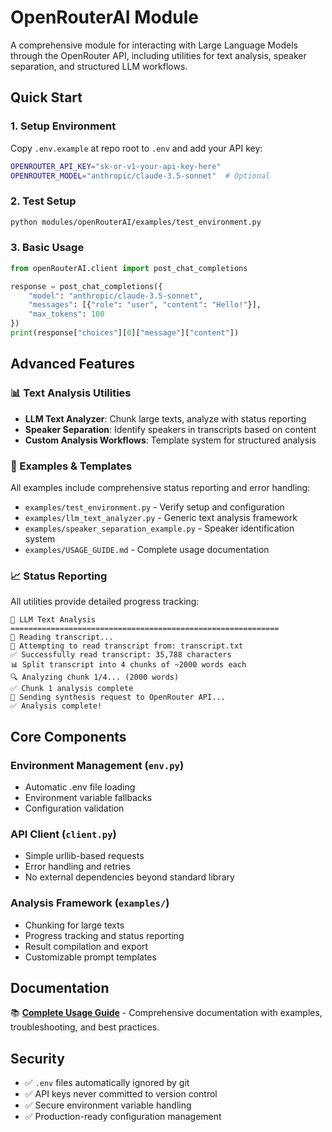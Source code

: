 # OpenRouterAI Module

A comprehensive module for interacting with Large Language Models through the OpenRouter API, including utilities for text analysis, speaker separation, and structured LLM workflows.

## Quick Start

### 1. Setup Environment
Copy `.env.example` at repo root to `.env` and add your API key:
```bash
OPENROUTER_API_KEY="sk-or-v1-your-api-key-here"
OPENROUTER_MODEL="anthropic/claude-3.5-sonnet"  # Optional
```

### 2. Test Setup
```bash
python modules/openRouterAI/examples/test_environment.py
```

### 3. Basic Usage
```python
from openRouterAI.client import post_chat_completions

response = post_chat_completions({
    "model": "anthropic/claude-3.5-sonnet",
    "messages": [{"role": "user", "content": "Hello!"}],
    "max_tokens": 100
})
print(response["choices"][0]["message"]["content"])
```

## Advanced Features

### 📊 Text Analysis Utilities
- **LLM Text Analyzer**: Chunk large texts, analyze with status reporting
- **Speaker Separation**: Identify speakers in transcripts based on content
- **Custom Analysis Workflows**: Template system for structured analysis

### 🔧 Examples & Templates
All examples include comprehensive status reporting and error handling:

- `examples/test_environment.py` - Verify setup and configuration
- `examples/llm_text_analyzer.py` - Generic text analysis framework
- `examples/speaker_separation_example.py` - Speaker identification system
- `examples/USAGE_GUIDE.md` - Complete usage documentation

### 📈 Status Reporting
All utilities provide detailed progress tracking:
```
🤖 LLM Text Analysis
============================================================
📖 Reading transcript...
📂 Attempting to read transcript from: transcript.txt
✅ Successfully read transcript: 35,788 characters
📊 Split transcript into 4 chunks of ~2000 words each
🔍 Analyzing chunk 1/4... (2000 words)
✅ Chunk 1 analysis complete
📡 Sending synthesis request to OpenRouter API...
✅ Analysis complete!
```

## Core Components

### Environment Management (`env.py`)
- Automatic .env file loading
- Environment variable fallbacks
- Configuration validation

### API Client (`client.py`)
- Simple urllib-based requests
- Error handling and retries
- No external dependencies beyond standard library

### Analysis Framework (`examples/`)
- Chunking for large texts
- Progress tracking and status reporting
- Result compilation and export
- Customizable prompt templates

## Documentation

📚 **[Complete Usage Guide](examples/USAGE_GUIDE.md)** - Comprehensive documentation with examples, troubleshooting, and best practices.

## Security

- ✅ `.env` files automatically ignored by git
- ✅ API keys never committed to version control  
- ✅ Secure environment variable handling
- ✅ Production-ready configuration management

